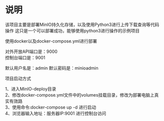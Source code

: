 # 说明

该项目主要是部署MinIO持久化存储，以及使用Python3进行上传下载查询等代码操作
这只是一个可以部署成功，能够使用python3进行操作的示例项目
  
使用docker以及docker-compose.yml进行部署
  
对外开放API端口是：9000  
控制台端口是：9001
  
默认用户名是：admin
默认密码是：minioadmin
  
项目启动方式

1、进入MinIO-deploy目录  
2、修改docker-compose.yml文件中的volumes挂载目录，修改为部署电脑上真实有效路  
3、使用命令:docker-compose up -d 进行启动  
4、浏览器输入地址：服务器IP:9001  进行控制台访问
